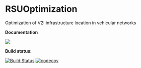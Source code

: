 # RSUOptimization
Optimization of V2I infrastructure location in vehicular networks

**Documentation** 

[![](https://img.shields.io/badge/docs-latest-blue.svg)](https://krainskil.github.io/RSUOptimization.jl/latest)

**Build status:**

[![Build Status](https://travis-ci.org/KrainskiL/RSUOptimization.jl.svg?branch=master)](https://travis-ci.org/KrainskiL/RSUOptimization.jl)
[![codecov](https://codecov.io/gh/KrainskiL/RSUOptimization.jl/branch/master/graph/badge.svg)](https://codecov.io/gh/KrainskiL/RSUOptimization.jl)
